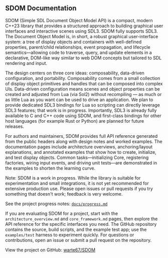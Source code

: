 ## SDOM Documentation

SDOM (Simple SDL Document Object Model API) is a compact, modern C++23 library that provides a structured approach to building graphical user interfaces and interactive scenes using SDL3. SDOM fully supports SDL3. The Document Object Model is, in short, a robust graphical user-interface system: a tree of display objects and containers with well-defined properties, parent/child relationships, event propagation, and lifecycle semantics—allowing code to traverse, query, and update elements in a declarative, DOM-like way similar to web DOM concepts but tailored to SDL rendering and input. 

The design centers on three core ideas: composability, data-driven configuration, and portability. Composability comes from a small collection of display object primitives and handles that can be composed into complex UIs. Data-driven configuration means scenes and object properties can be created and adjusted from Lua (via Sol2) without recompiling — as much or as little Lua as you want can be used to drive an application. We plan to provide dedicated SDL3 bindings for Lua so scripting can directly leverage SDL3 features; that work is in progress. Importantly, SDL3 is already fully available to C and C++ code using SDOM, and first-class bindings for other host languages (for example Rust or Python) are planned for future releases.

For authors and maintainers, SDOM provides full API reference generated from the public headers along with design notes and worked examples. The documentation pages include architecture overviews, anchoring/layout explanations, and annotated examples that show how to create, initialize, and test display objects. Common tasks—initializing Core, registering factories, wiring input events, and driving unit tests—are demonstrated in the examples to shorten the learning curve. 

Note: SDOM is a work in progress. While the library is suitable for experimentation and small integrations, it is not yet recommended for extensive production use. Please open issues or pull requests if you try something that doesn't work; feedback is very welcome.  

See the project progress notes: [`docs/progress.md`](progress.md)

If you are evaluating SDOM for a project, start with the `architecture_overview.md` and `core_framework.md` pages, then explore the API reference for the specific interfaces you need. The GitHub repository contains the source, build scripts, and the example test app; use the `examples/test` harness to experiment quickly. For questions or contributions, open an issue or submit a pull request on the repository.

View the project on GitHub: [warte67/SDOM](https://github.com/warte67/SDOM)
